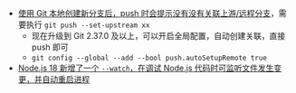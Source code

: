 - [使用 Git 本地创建新分支后，push 时会提示没有没有关联上游/远程分支](https://twitter.com/EryouHao/status/1588360801928110080)，需要执行 `git push --set-upstream xx`
	- 现在升级到 Git 2.37.0 及以上，可以开启全局配置，自动创建关联，直接push 即可
	- `git config --global --add --bool push.autoSetupRemote true`
- [Node.js 18 新增了一个 `--watch`，在调试 Node.js 代码时可监听文件发生变更，并自动重启进程](https://twitter.com/EryouHao/status/1589440074491793408)